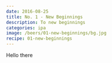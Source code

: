 ```yaml
---
date: 2016-08-25
title: No. 1 - New Beginnings
description: To new beginnings
categories: ipa
image: /beers/01-new-beginnings/bg.jpg
recipe: 01-new-beginnings
---
```


Hello there